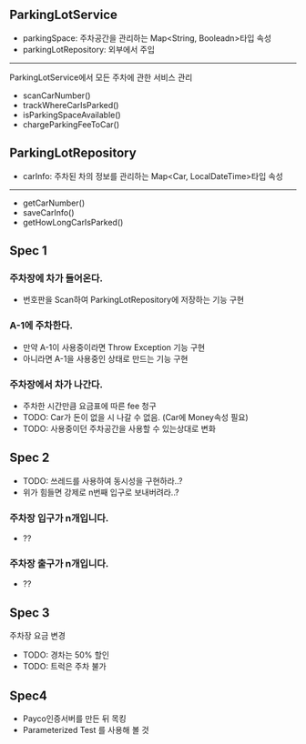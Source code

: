 ## ParkingLotService

- parkingSpace: 주차공간을 관리하는 Map<String, Booleadn>타입 속성
- parkingLotRepository: 외부에서 주입

---

ParkingLotService에서 모든 주차에 관한 서비스 관리

- scanCarNumber()
- trackWhereCarIsParked()
- isParkingSpaceAvailable()
- chargeParkingFeeToCar()

## ParkingLotRepository

- carInfo: 주차된 차의 정보를 관리하는 Map<Car, LocalDateTime>타입 속성
---

- getCarNumber()
- saveCarInfo()
- getHowLongCarIsParked()


## Spec 1

### 주차장에 차가 들어온다.
  - 번호판을 Scan하여 ParkingLotRepository에 저장하는 기능 구현
### A-1에 주차한다.
  - 만약 A-1이 사용중이라면 Throw Exception 기능 구현
  - 아니라면 A-1을 사용중인 상태로 만드는 기능 구현
### 주차장에서 차가 나간다.
  - 주차한 시간만큼 요금표에 따른 fee 청구
  - TODO: Car가 돈이 없을 시 나갈 수 없음. (Car에 Money속성 필요)
  - TODO: 사용중이던 주차공간을 사용할 수 있는상대로 변화

## Spec 2

- TODO: 쓰레드를 사용하여 동시성을 구현하라..?
- 위가 힘들면 강제로 n번째 입구로 보내버려라..?

### 주차장 입구가 n개입니다.
- ??

### 주차장 출구가 n개입니다.
- ??


## Spec 3

주차장 요금 변경
- TODO: 경차는 50% 할인
- TODO: 트럭은 주차 불가


## Spec4

- Payco인증서버를 만든 뒤 목킹
- Parameterized Test 를 사용해 볼 것
